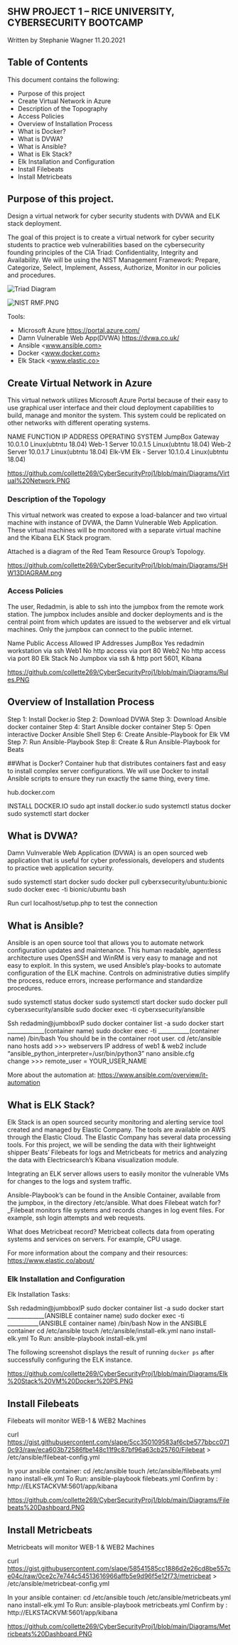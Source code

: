 ## SHW PROJECT 1 – RICE UNIVERSITY, CYBERSECURITY BOOTCAMP

Written by Stephanie Wagner 11.20.2021

## Table of Contents
This document contains the following:

-	Purpose of this project
-	Create Virtual Network in Azure
-	Description of the Topography
-	Access Policies
-	Overview of Installation Process
-	What is Docker?
-	What is DVWA? 
-	What is Ansible?
-	What is Elk Stack?
-	Elk Installation and Configuration
-	Install Filebeats
-	Install Metricbeats

## Purpose of this project. 

Design a virtual network for cyber security students with DVWA and ELK stack deployment. 

The goal of this project is to create a virtual network for cyber security students to practice web vulnerabilities based on the cybersecurity founding principles of the CIA Triad: Confidentiality, Integrity and Availability. We will be using the NIST Management Framework: Prepare, Categorize, Select, Implement, Assess, Authorize, Monitor in our policies and procedures. 

![Triad Diagram](https://user-images.githubusercontent.com/88781846/142481603-43ca3728-3d68-4a73-b4cf-c87f734945f7.png)

![ NIST RMF.PNG](https://github.com/collette269/CyberSecurityProj1/blob/main/Diagrams/NIST%20RMF.PNG)

Tools: 
-	Microsoft Azure <https://portal.azure.com/>
-	Damn Vulnerable Web App(DVWA) <https://dvwa.co.uk/>
-	Ansible <www.ansible.com>
-	Docker <www.docker.com>
-	Elk Stack <www.elastic.co>

## Create Virtual Network in Azure
This virtual network utilizes Microsoft Azure Portal because of their easy to use graphical user interface and their cloud deployment capabilities to build, manage and monitor the system. This system could be replicated on other networks with different operating systems. 

NAME	FUNCTION	IP ADDRESS	OPERATING SYSTEM
JumpBox	Gateway	10.0.1.0	Linux(ubtntu 18.04)
Web-1	Server	10.0.1.5	Linux(ubtntu 18.04)
Web-2	Server	10.0.1.7	Linux(ubtntu 18.04)
Elk-VM	Elk - Server	10.1.0.4	Linux(ubtntu 18.04)

https://github.com/collette269/CyberSecurityProj1/blob/main/Diagrams/Virtual%20Network.PNG

### Description of the Topology

This virtual network was created to expose a load-balancer and two virtual machine with instance of DVWA, the Damn Vulnerable Web Application. These virtual machines will be monitored with a separate virtual machine and the Kibana ELK Stack program. 

Attached is a diagram of the Red Team Resource Group’s Topology.

https://github.com/collette269/CyberSecurityProj1/blob/main/Diagrams/SHW13DIAGRAM.png

### Access Policies

The user, Redadmin, is able to ssh into the jumpbox from the remote work station. The jumpbox includes ansible and docker deployments and is the central point from which updates are issued to the webserver and elk virtual machines.  Only the jumpbox can connect to the public internet. 


Name	Public Access	Allowed IP Addresses 
JumpBox	Yes	redadmin workstation via ssh
Web1	No	http access via port 80
Web2	No	http access via port 80
Elk Stack	No	Jumpbox via ssh & http port 5601, Kibana

https://github.com/collette269/CyberSecurityProj1/blob/main/Diagrams/Rules.PNG

## Overview of Installation Process

Step 1: Install Docker.io
Step 2: Download DVWA
Step 3: Download Ansible docker container
Step 4: Start Ansible docker container
Step 5: Open interactive Docker Ansible Shell
Step 6: Create Ansible-Playbook for Elk VM
Step 7: Run Ansible-Playbook
Step 8: Create & Run Ansible-Playbook for Beats


##What is Docker? Container hub that distributes containers fast and easy to install complex server configurations. We will use Docker to install Ansible scripts to ensure they run exactly the same thing, every time. 

hub.docker.com

INSTALL DOCKER.IO
sudo apt install docker.io
sudo systemctl status docker
sudo systemctl start docker


## What is DVWA? 
Damn Vulnverable Web Application (DVWA) is an open sourced web application that is useful for cyber professionals, developers and students to practice web application security. 

sudo systemctl start docker
sudo docker pull cyberxsecurity/ubuntu:bionic
sudo docker exec -ti bionic/ubuntu bash

Run curl localhost/setup.php to test the connection

## What is Ansible? 
Ansible is an open source tool that allows you to automate network configuration updates and maintenance. This human readable, agentless architecture uses OpenSSH and WinRM is very easy to manage and not easy to exploit. In this system, we used Ansible’s play-books to automate configuration of the ELK machine. Controls on administrative duties simplify the process, reduce errors, increase performance and standardize procedures. 

sudo systemctl status docker
sudo systemctl start docker
sudo docker pull cyberxsecurity/ansible
sudo docker exec -ti cyberxsecurity/ansible

Ssh redadmin@jumbboxIP
sudo docker container list -a
sudo docker start _____________(container name)
sudo docker exec -ti ___________(container name)   /bin/bash
You should be in the container root user. 
cd /etc/ansible
nano hosts
  add >>> webservers IP address of web1 & web2 include “ansible_python_interpreter=/usr/bin/python3”
nano ansible.cfg  
   change >>> remote_user = YOUR_USER_NAME

More about the automation at: 
https://www.ansible.com/overview/it-automation

## What is ELK Stack? 
Elk Stack is an open sourced security monitoring and alerting service tool created and managed by Elastic Company. The tools are available on AWS through the Elastic Cloud. The Elastic Company has several data processing tools. For this project, we will be sending the data with their lightweight shipper Beats’ Filebeats for logs and Metricbeats for metrics and analyzing the data with Electricsearch’s Kibana visualization module. 

Integrating an ELK server allows users to easily monitor the vulnerable VMs for changes to the logs and system traffic. 

Ansible-Playbook’s can be found in the Ansible Container, available from the jumpbox, in the directory /etc/ansible. 
What does Filebeat watch for?_Filebeat monitors file systems and records changes in log event files. For example, ssh login attempts and web requests. 

What does Metricbeat record? Metricbeat collects data from operating systems and services on servers. For example, CPU usage. 

For more information about the company and their resources: 
https://www.elastic.co/about/

### Elk Installation and Configuration 

Elk Installation Tasks: 

Ssh redadmin@jumbboxIP
sudo docker container list -a
sudo docker start _____________(ANSIBLE container name)
sudo docker exec -ti ___________(ANSIBLE container name)   /bin/bash
Now in the ANSIBLE container
cd /etc/ansible
touch /etc/ansible/install-elk.yml
nano install-elk.yml
To Run: ansible-playbook install-elk.yml

The following screenshot displays the result of running `docker ps` after successfully configuring the ELK instance.


https://github.com/collette269/CyberSecurityProj1/blob/main/Diagrams/Elk%20Stack%20VM%20Docker%20PS.PNG

## Install Filebeats 

Filebeats will monitor WEB-1 & WEB2 Machines 

curl https://gist.githubusercontent.com/slape/5cc350109583af6cbe577bbcc0710c93/raw/eca603b72586fbe148c11f9c87bf96a63cb25760/Filebeat > /etc/ansible/filebeat-config.yml

In your ansible container:
cd /etc/ansible
touch /etc/ansible/filebeats.yml
nano install-elk.yml
To Run: ansible-playbook filebeats.yml
Confirm by : http://ELKSTACKVM:5601/app/kibana

https://github.com/collette269/CyberSecurityProj1/blob/main/Diagrams/Filebeats%20Dashboard.PNG

## Install Metricbeats 

Metricbeats will monitor WEB-1 & WEB2 Machines 

curl https://gist.githubusercontent.com/slape/58541585cc1886d2e26cd8be557ce04c/raw/0ce2c7e744c54513616966affb5e9d96f5e12f73/metricbeat > /etc/ansible/metricbeat-config.yml

In your ansible container:
cd /etc/ansible
touch /etc/ansible/metricbeats.yml
nano install-elk.yml
To Run: ansible-playbook metricbeats.yml
Confirm by : http://ELKSTACKVM:5601/app/kibana

https://github.com/collette269/CyberSecurityProj1/blob/main/Diagrams/Metricbeats%20Dashboard.PNG


